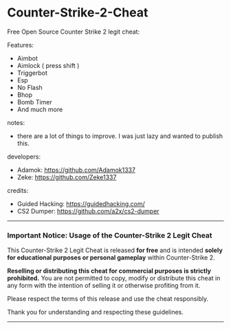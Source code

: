 # Counter-Strike-2-Cheat

Free Open Source Counter Strike 2 legit cheat:

Features:
- Aimbot
- Aimlock ( press shift )
- Triggerbot
- Esp
- No Flash
- Bhop
- Bomb Timer
- And much more

notes:

- there are a lot of things to improve. I was just lazy and wanted to publish this.

developers:

- Adamok: https://github.com/Adamok1337
- Zeke: https://github.com/Zeke1337

credits:

- Guided Hacking: https://guidedhacking.com/
- CS2 Dumper: https://github.com/a2x/cs2-dumper

---

### Important Notice: Usage of the Counter-Strike 2 Legit Cheat

This Counter-Strike 2 Legit Cheat is released **for free** and is intended **solely for educational purposes or personal gameplay** within Counter-Strike 2. 

**Reselling or distributing this cheat for commercial purposes is strictly prohibited.** You are not permitted to copy, modify or distribute this cheat in any form with the intention of selling it or otherwise profiting from it.

Please respect the terms of this release and use the cheat responsibly.

Thank you for understanding and respecting these guidelines.

--- 
